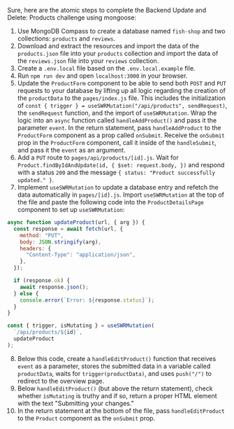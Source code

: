 Sure, here are the atomic steps to complete the Backend Update and Delete: Products challenge using mongoose:

1. Use MongoDB Compass to create a database named `fish-shop` and two collections: `products` and `reviews`.
2. Download and extract the resources and import the data of the `products.json` file into your `products` collection and import the data of the `reviews.json` file into your `reviews` collection.
3. Create a `.env.local` file based on the `.env.local.example` file.
4. Run `npm run dev` and open `localhost:3000` in your browser.
5. Update the `ProductForm` component to be able to send both `POST` and `PUT` requests to your database by lifting up all logic regarding the creation of the `productData` to the `pages/index.js` file. This includes the initialization of `const { trigger } = useSWRMutation("/api/products", sendRequest)`, the `sendRequest` function, and the import of `useSWRMutation`. Wrap the logic into an `async` function called `handleAddProduct()` and pass it the parameter `event`. In the return statement, pass `handleAddProduct` to the `ProductForm` component as a prop called `onSubmit`. Receive the `onSubmit` prop in the `ProductForm` component, call it inside of the `handleSubmit`, and pass it the `event` as an argument.
6. Add a `PUT` route to `pages/api/products/[id].js`. Wait for `Product.findByIdAndUpdate(id, { $set: request.body, })` and respond with a status `200` and the message `{ status: "Product successfully updated." }`.
7. Implement `useSWRMutation` to update a database entry and refetch the data automatically in `pages/[id].js`. Import `useSWRMutation` at the top of the file and paste the following code into the `ProductDetailsPage` component to set up `useSWRMutation`:

```js
async function updateProduct(url, { arg }) {
  const response = await fetch(url, {
    method: "PUT",
    body: JSON.stringify(arg),
    headers: {
      "Content-Type": "application/json",
    },
  });

  if (response.ok) {
    await response.json();
  } else {
    console.error(`Error: ${response.status}`);
  }
}

const { trigger, isMutating } = useSWRMutation(
  `/api/products/${id}`,
  updateProduct
);
```

8. Below this code, create a `handleEditProduct()` function that receives `event` as a parameter, stores the submitted data in a variable called `productData`, waits for `trigger(productData)`, and uses `push("/")` to redirect to the overview page.
9. Below `handleEditProduct()` (but above the return statement), check whether `isMutating` is truthy and if so, return a proper HTML element with the text "Submitting your changes."
10. In the return statement at the bottom of the file, pass `handleEditProduct` to the `Product` component as the `onSubmit` prop.
